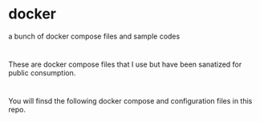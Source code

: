 # docker
a bunch of docker compose files and sample codes
#
#
These are docker compose files that I use but have been sanatized for public consumption.
#
#
You will finsd the following docker compose and configuration files in this repo.
#
